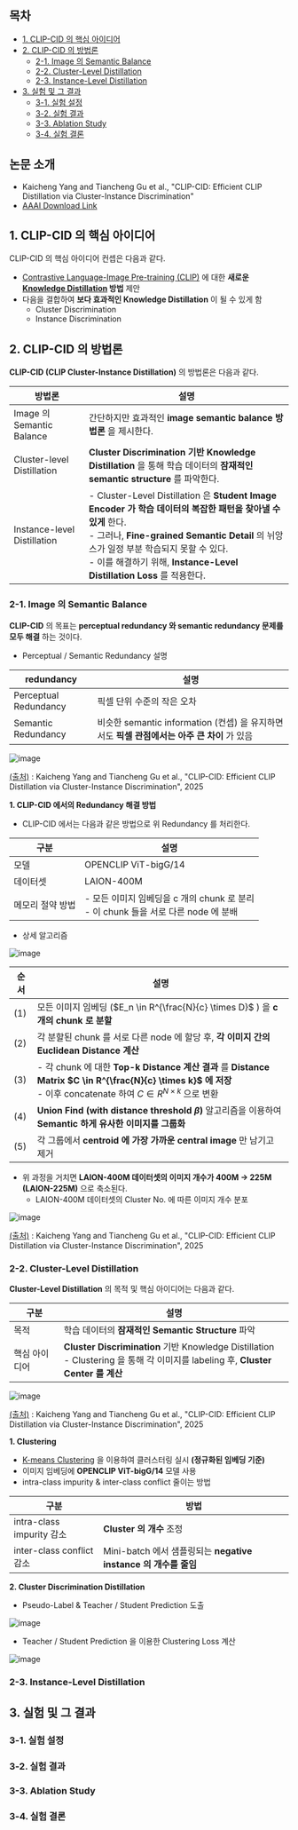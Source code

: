 
## 목차

* [1. CLIP-CID 의 핵심 아이디어](#1-clip-cid-의-핵심-아이디어)
* [2. CLIP-CID 의 방법론](#2-clip-cid-의-방법론)
  * [2-1. Image 의 Semantic Balance](#2-1-image-의-semantic-balance)
  * [2-2. Cluster-Level Distillation](#2-2-cluster-level-distillation)
  * [2-3. Instance-Level Distillation](#2-3-instance-level-distillation)
* [3. 실험 및 그 결과](#3-실험-및-그-결과)
  * [3-1. 실험 설정](#3-1-실험-설정)
  * [3-2. 실험 결과](#3-2-실험-결과)
  * [3-3. Ablation Study](#3-3-ablation-study)
  * [3-4. 실험 결론](#3-4-실험-결론)

## 논문 소개

* Kaicheng Yang and Tiancheng Gu et al., "CLIP-CID: Efficient CLIP Distillation via Cluster-Instance Discrimination"
* [AAAI Download Link](https://ojs.aaai.org/index.php/AAAI/article/download/35505/37660)

## 1. CLIP-CID 의 핵심 아이디어

CLIP-CID 의 핵심 아이디어 컨셉은 다음과 같다.

* [Contrastive Language-Image Pre-training (CLIP)](%5B2025.09.07%5D%20CLIPArTT%20-%20Adaption%20of%20CLIP%20to%20New%20Domains%20at%20Test%20Time.md#1-1-기존-clip-방법-및-그-문제점) 에 대한 **새로운 [Knowledge Distillation](../../AI%20Basics/Deep%20Learning%20Basics/딥러닝_기초_Knowledge_Distillation.md) 방법** 제안 
* 다음을 결합하여 **보다 효과적인 Knowledge Distillation** 이 될 수 있게 함
  * Cluster Discrimination
  * Instance Discrimination

## 2. CLIP-CID 의 방법론

**CLIP-CID (CLIP Cluster-Instance Distillation)** 의 방법론은 다음과 같다.

| 방법론                         | 설명                                                                                                                                                                                                                          |
|-----------------------------|-----------------------------------------------------------------------------------------------------------------------------------------------------------------------------------------------------------------------------|
| Image 의 Semantic Balance    | 간단하지만 효과적인 **image semantic balance 방법론** 을 제시한다.                                                                                                                                                                           |
| Cluster-level Distillation  | **Cluster Discrimination 기반 Knowledge Distillation** 을 통해 학습 데이터의 **잠재적인 semantic structure** 를 파악한다.                                                                                                                       |
| Instance-level Distillation | - Cluster-Level Distillation 은 **Student Image Encoder 가 학습 데이터의 복잡한 패턴을 찾아낼 수 있게** 한다.<br>- 그러나, **Fine-grained Semantic Detail** 의 뉘앙스가 일정 부분 학습되지 못할 수 있다.<br>- 이를 해결하기 위해, **Instance-Level Distillation Loss** 를 적용한다. |

### 2-1. Image 의 Semantic Balance

**CLIP-CID** 의 목표는 **perceptual redundancy 와 semantic redundancy 문제를 모두 해결** 하는 것이다.

* Perceptual / Semantic Redundancy 설명

| redundancy            | 설명                                                               |
|-----------------------|------------------------------------------------------------------|
| Perceptual Redundancy | 픽셀 단위 수준의 작은 오차                                                  |
| Semantic Redundancy   | 비슷한 semantic information (컨셉) 을 유지하면서도 **픽셀 관점에서는 아주 큰 차이** 가 있음 |

![image](../images/CLIP-CID_1.PNG)

[(출처)](https://arxiv.org/pdf/2405.00754) : Kaicheng Yang and Tiancheng Gu et al., "CLIP-CID: Efficient CLIP Distillation via Cluster-Instance Discrimination", 2025

**1. CLIP-CID 에서의 Redundancy 해결 방법**

* CLIP-CID 에서는 다음과 같은 방법으로 위 Redundancy 를 처리한다.

| 구분        | 설명                                                            |
|-----------|---------------------------------------------------------------|
| 모델        | OPENCLIP ViT-bigG/14                                          |
| 데이터셋      | LAION-400M                                                    |
| 메모리 절약 방법 | - 모든 이미지 임베딩을 c 개의 chunk 로 분리<br>- 이 chunk 들을 서로 다른 node 에 분배 |

* 상세 알고리즘

![image](../images/CLIP-CID_2.PNG)

| 순서  | 설명                                                                                                                                                      |
|-----|---------------------------------------------------------------------------------------------------------------------------------------------------------|
| (1) | 모든 이미지 임베딩 ($E_n \in R^{\frac{N}{c} \times D}$ ) 을 **c 개의 chunk 로 분할**                                                                                  |
| (2) | 각 분할된 chunk 를 서로 다른 node 에 할당 후, **각 이미지 간의 Euclidean Distance 계산**                                                                                     |
| (3) | - 각 chunk 에 대한 **Top-k Distance 계산 결과** 를 **Distance Matrix $C \in R^{\frac{N}{c} \times k}$ 에 저장**<br>- 이후 concatenate 하여 $C \in R^{N \times k}$ 으로 변환 |
| (4) | **Union Find (with distance threshold $\beta$)** 알고리즘을 이용하여 **Semantic 하게 유사한 이미지를 그룹화**                                                                |
| (5) | 각 그룹에서 **centroid 에 가장 가까운 central image** 만 남기고 제거                                                                                                     |

* 위 과정을 거치면 **LAION-400M 데이터셋의 이미지 개수가 400M → 225M (LAION-225M)** 으로 축소된다.
  * LAION-400M 데이터셋의 Cluster No. 에 따른 이미지 개수 분포

![image](../images/CLIP-CID_3.PNG)

[(출처)](https://arxiv.org/pdf/2405.00754) : Kaicheng Yang and Tiancheng Gu et al., "CLIP-CID: Efficient CLIP Distillation via Cluster-Instance Discrimination", 2025

### 2-2. Cluster-Level Distillation

**Cluster-Level Distillation** 의 목적 및 핵심 아이디어는 다음과 같다.

| 구분      | 설명                                                                                                                   |
|---------|----------------------------------------------------------------------------------------------------------------------|
| 목적      | 학습 데이터의 **잠재적인 Semantic Structure** 파악                                                                               |
| 핵심 아이디어 | **Cluster Discrimination** 기반 Knowledge Distillation<br>- Clustering 을 통해 각 이미지를 labeling 후, **Cluster Center 를 계산** |

![image](../images/CLIP-CID_4.PNG)

[(출처)](https://arxiv.org/pdf/2405.00754) : Kaicheng Yang and Tiancheng Gu et al., "CLIP-CID: Efficient CLIP Distillation via Cluster-Instance Discrimination", 2025

**1. Clustering**

* [K-means Clustering](../../AI%20Basics/Machine%20Learning%20Models/머신러닝_모델_K-means_Clustering.md) 을 이용하여 클러스터링 실시 **(정규화된 임베딩 기준)**
* 이미지 임베딩에 **OPENCLIP ViT-bigG/14** 모델 사용
* intra-class impurity & inter-class conflict 줄이는 방법

| 구분                      | 방법                                                 |
|-------------------------|----------------------------------------------------|
| intra-class impurity 감소 | **Cluster 의 개수** 조정                                |
| inter-class conflict 감소 | Mini-batch 에서 샘플링되는 **negative instance 의 개수를 줄임** |

**2. Cluster Discrimination Distillation**

* Pseudo-Label & Teacher / Student Prediction 도출

![image](../images/CLIP-CID_5.PNG)

* Teacher / Student Prediction 을 이용한 Clustering Loss 계산

![image](../images/CLIP-CID_6.PNG)

### 2-3. Instance-Level Distillation

## 3. 실험 및 그 결과

### 3-1. 실험 설정

### 3-2. 실험 결과

### 3-3. Ablation Study

### 3-4. 실험 결론

